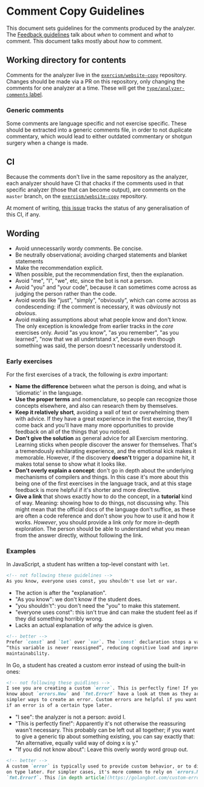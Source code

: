 # Comment Copy Guidelines

This document sets guidelines for the comments produced by the analyzer. The
[Feedback guidelines][git-feedback-guidelines] talk about _when_ to comment and
_what_ to comment. This document talks mostly about _how_ to comment.

## Working directory for contents

Comments for the analyzer live in the [`exercism/website-copy`][git-website-copy]
repository. Changes should be made via a PR on this repository, only changing
the comments for one analyzer at a time. These will get the
[`type/analyzer-comments` label][git-website-copy-label].

### Generic comments

Some comments are language specific and not exercise specific. These should be
extracted into a generic comments file, in order to not duplicate commentary,
which would lead to either outdated commentary or shotgun surgery when a change
is made.

## CI

Because the comments don't live in the same repository as the analyzer, each
analyzer should have CI that chacks if the comments used in that specific
analyzer (those that can become output), are comments on the `master` branch, on 
the  [`exercism/website-copy`][git-website-copy] repository.

At moment of writing, [this issue][issue-ci-comments] tracks the status of any
generalisation of this CI, if any.

## Wording

- Avoid unnecessarily wordy comments. Be concise.
- Be neutrally observational; avoiding charged statements and blanket statements
- Make the recommendation explicit.
- When possible, put the recommendation first, then the explanation.
- Avoid "me", "I", "we", etc, since the bot is not a person.
- Avoid "you" and "your code", because it can sometimes come across as judging 
  the person rather than the code.
- Avoid words like "just", "simply", "obviously", which can come across as 
  condescending: if the comment is necessary, it was _obviously_ not _obvious_.
- Avoid making assumptions about what people know and don't know. The only
  exception is knowledge from earlier tracks in the _core_ exercises only. Avoid
  "as you know", "as you remember", "as you learned", "now that we all
  undertstand x", because even though something was said, the person doesn't 
  necessarily understood it.

### Early exercises

For the first exercises of a track, the following is _extra_ important:

- **Name the difference** between what the person is doing, and what is
  'idiomatic' in the language.
- **Use the proper terms** and nomenclature, so people can recognize those
  concepts elsewhere, and also can research them by themselves.
- **Keep it relatively short**, avoiding a wall of text or overwhelming them
  with advice. If they have a great experience in the first exercise, they'll
  come back and you'll have many more opportunities to provide feedback on all
  of the things that you noticed.
- **Don't give the solution** as general advice for all Exercism mentoring. 
  Learning sticks when people discover the answer for themselves. That's a 
  tremendously exhilarating experience, and the emotional kick makes it 
  memorable. However, if the discovery **doesn't** trigger a dopamine hit, it 
  makes total sense to show what it looks like.
- **Don't overly explain a concept**: don't go in depth about the underlying 
  mechanisms of compilers and things. In this case it's more about this being 
  one of the first exercises in the language track, and at this stage feedback
  is more helpful if it's shorter and more directive.
- **Give a link** that shows exactly how to do the concept, in a **tutorial** 
  kind of way. Meaning: showing how to do things, not discussing why. This might
  mean that the official docs of the language don't suffice, as these are often
  a code reference and don't show you how to use it and how it works. _However_,
  you should provide a link only for more in-depth exploration. The person
  should be able to understand what you mean from the answer directly, without
  following the link.

### Examples

In JavaScript, a student has written a top-level constant with `let`. 

```markdown
<!-- not following these guidelines -->
As you know, everyone uses const, you shouldn't use let or var.
```

- The action is after the "explanation".
- "As you know": we don't know if the student does.
- "you shouldn't": you don't need the "you" to make this statement.
- "everyone uses const": this isn't true ánd can make the student feel as if
  they did something horribly wrong.
- Lacks an actual explanation of _why_ the advice is given.

```markdown
<!-- better -->
Prefer `const` and `let` over `var`. The `const` declaration stops a variable from being accidentally reassigned, which provides safety, and reduces cognitive load for someone reading the code. [This article](https://medium.com/javascript-scene/javascript-es6-var-let-or-const-ba58b8dcde75) explains the difference between the three.
“this variable is never reassigned”, reducing cognitive load and improving 
maintainability.
```

In Go, a student has created a custom error instead of using the built-in ones:

```markdown
<!-- not following these guidlines -->
I see you are creating a custom `error`. This is perfectly fine! If you did not
know about `errors.New` and `fmt.Errorf` have a look at them as they are much 
simpler ways to create an error. Custom errors are helpful if you want to check 
if an error is of a certain type later.
```

- "I see": the analyzer is not a person: avoid I.
- "This is perfectly fine!": Apparently it's not otherwise the reassuring wasn't
  necessary. This probably can be left out all together; if you want to give a
  generic tip about something existing, you can say exactly that: "An
  alternative, equally valid way of doing x is y."
- "If you did not know about": Leave this overly wordy word group out.

```markdown
<!-- better -->
A custom `error` is typically used to provide custom behavior, or to distinguish
on type later. For simpler cases, it's more common to rely on `errors.New` or 
`fmt.Errorf`. This [in depth article](https://golangbot.com/custom-errors/) about custom errors might be interesting.
```

[git-website-copy]: https://github.com/exercism/website-copy/tree/master/automated-comments
[issue-ci-comments]: https://github.com/exercism/automated-mentoring-support/issues/51
[git-website-copy-label]: https://github.com/exercism/website-copy/pulls?q=is%3Aopen+is%3Apr+label%3Atype%2Fanalyzer-comments
[git-feedback-guidelines]: https://github.com/exercism/automated-mentoring-support/blob/master/docs/guidelines.md#idiomatic-rules--language-features--stylistic-choices
